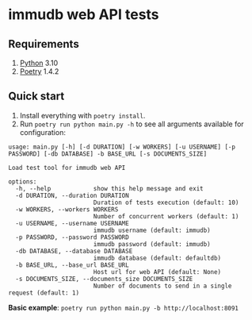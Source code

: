 # immudb web API tests

## Requirements

1. [Python](https://www.python.org) 3.10
2. [Poetry](https://python-poetry.org/) 1.4.2

## Quick start

1. Install everything with `poetry install`.
2. Run `poetry run python main.py -h` to see all arguments available for configuration:

```shell
usage: main.py [-h] [-d DURATION] [-w WORKERS] [-u USERNAME] [-p PASSWORD] [-db DATABASE] -b BASE_URL [-s DOCUMENTS_SIZE]

Load test tool for immudb web API

options:
  -h, --help            show this help message and exit
  -d DURATION, --duration DURATION
                        Duration of tests execution (default: 10)
  -w WORKERS, --workers WORKERS
                        Number of concurrent workers (default: 1)
  -u USERNAME, --username USERNAME
                        immudb username (default: immudb)
  -p PASSWORD, --password PASSWORD
                        immudb password (default: immudb)
  -db DATABASE, --database DATABASE
                        immudb database (default: defaultdb)
  -b BASE_URL, --base_url BASE_URL
                        Host url for web API (default: None)
  -s DOCUMENTS_SIZE, --documents_size DOCUMENTS_SIZE
                        Number of documents to send in a single request (default: 1)
```

**Basic example**: `poetry run python main.py -b http://localhost:8091`